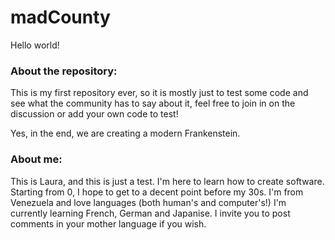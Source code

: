 # madCounty

Hello world!

  <h3>About the repository:</h3>
  
  This is my first repository ever, so it is mostly just to test some code and see what the community has to say about it, feel free to join in on the discussion or add your own code to test!

Yes, in the end, we are creating a modern Frankenstein.
</section>


<section>
  <h3>About me:</h3>
  
  This is Laura, and this is just a test. I'm here to learn how to create software. Starting from 0, I hope to get to a decent point before my 30s.
I'm from Venezuela and love languages (both human's and computer's!) I'm currently learning French, German and Japanise. I invite you to post comments in your mother language if you wish.
</section>
<section>
